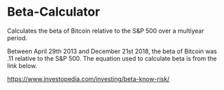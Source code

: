 # Beta-Calculator

Calculates the beta of Bitcoin relative to the S&P 500 over a multiyear period. 

Between April 29th 2013 and December 21st 2018, the beta of Bitcoin was .11 relative to the S&P 500. The equation used to calculate beta is from the link below. 

https://www.investopedia.com/investing/beta-know-risk/
